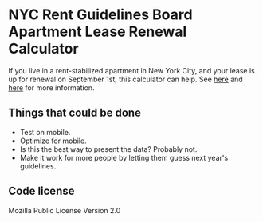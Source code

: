 # NYC Rent Guidelines Board Apartment Lease Renewal Calculator

If you live in a rent-stabilized apartment in New York City, and your lease is up for renewal on September 1st, this calculator can help. See [here](http://streeteasy.com/talk/discussion/27124-lease-options-in-a-rent-stabilized-apt) and [here](http://www.lesliebeslie.com/2012/12/17/lets-talk-about-lease-renewal-rent-stabilization/) for more information.

## Things that could be done

- Test on mobile.
- Optimize for mobile.
- Is this the best way to present the data? Probably not.
- Make it work for more people by letting them guess next year's guidelines.

## Code license

Mozilla Public License Version 2.0
